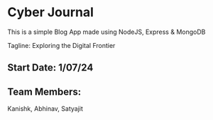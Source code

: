 # Cyber Journal
This is a simple Blog App made using NodeJS, Express & MongoDB

Tagline: Exploring the Digital Frontier

## Start Date: 1/07/24

## Team Members:
Kanishk, Abhinav, Satyajit
